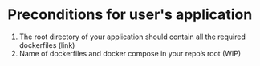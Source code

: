 # Preconditions for user's application 

1. The root directory of your application should contain all the required dockerfiles (link)
2. Name of dockerfiles and docker compose in your repo’s root (WIP)

